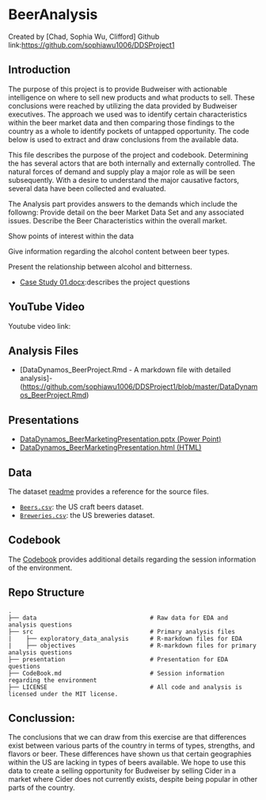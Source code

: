 
# BeerAnalysis

Created by [Chad, Sophia Wu, Clifford] 
Github link:https://github.com/sophiawu1006/DDSProject1

## Introduction
The purpose of this project is to provide Budweiser with actionable intelligence on where to sell new products and what products to sell. These conclusions were reached by utilizing the data provided by Budweiser executives. The approach we used was to identify certain characteristics within the beer market data and then comparing those findings to the country as a whole to identify pockets of untapped opportunity. The code below is used to extract and draw conclusions from the available data.

This file describes the purpose of the project and codebook.
Determining the has several actors that are both internally and externally controlled. The natural forces of demand and supply play a major role as will be seen subsequently. With a desire to understand the major causative factors, several data have been collected and evaluated.  

The Analysis part provides answers to the demands which include the followng:
Provide detail on the beer Market Data Set and any associated issues.
Describe the Beer Characteristics within the overall market.  

Show points of interest within the data  

Give information regarding the alcohol content between beer types.  

Present the relationship between alcohol and bitterness.  


* [Case Study 01.docx](https://github.com/sophiawu1006/DDSProject1/blob/master/Case%20Study%2001.docx):describes the project questions

## YouTube Video

Youtube video link:  

## Analysis Files

* [DataDynamos_BeerProject.Rmd - A markdown file with detailed analysis]-(https://github.com/sophiawu1006/DDSProject1/blob/master/DataDynamos_BeerProject.Rmd)

## Presentations

* [DataDynamos_BeerMarketingPresentation.pptx (Power Point)](https://github.com/sophiawu1006/DDSProject1/blob/master/DataDynamos_BeerMarketingPresentation.pptx)
* [DataDynamos_BeerMarketingPresentation.html (HTML)](https://rpubs.com/chadreo/635495)

## Data

The dataset [readme](https://github.com/sophiawu1006/DDSProject1/blob/master/README.md) provides a reference for the source files.
* [`Beers.csv`](https://github.com/sophiawu1006/DDSProject1/blob/master/Beers.csv): the US craft beers dataset.
* [`Breweries.csv`](https://github.com/sophiawu1006/DDSProject1/blob/master/Breweries.csv): the US breweries dataset.

## Codebook

The [Codebook](https://github.com/sophiawu1006/DDSProject1/blob/master/CodeBook.md) provides additional details regarding the session information of the environment.

## Repo Structure
    .
    ├── data                                # Raw data for EDA and analysis questions                       
    ├── src                                 # Primary analysis files
    |    ├── exploratory_data_analysis      # R-markdown files for EDA
    |    ├── objectives                     # R-markdown files for primary analysis questions
    ├── presentation                        # Presentation for EDA questions
    ├── CodeBook.md                         # Session information regarding the environment
    ├── LICENSE                             # All code and analysis is licensed under the MIT license.



## Conclussion:  
The conclusions that we can draw from this exercise are that differences exist between various parts of the country in terms of types, strengths, and flavors or beer.  These differences have shown us that certain geographies within the US are lacking in types of beers available.  We hope to use this data to create a selling opportunity for Budweiser by selling Cider in a market where Cider does not currently exists, despite being popular in other parts of the country.
